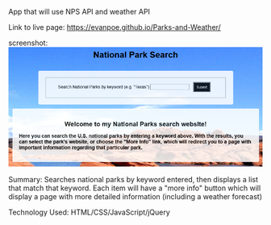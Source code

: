 App that will use NPS API and weather API

Link to live page:
https://evanpoe.github.io/Parks-and-Weather/

screenshot: 
![Parks Screenshot](ParkScreenshot.PNG?raw=true "Parks and Weather Screenshot")

Summary:
Searches national parks by keyword entered, then displays a list that match that keyword. 
Each item will have a "more info" button which will display a page with 
more detailed information (including a weather forecast)

Technology Used:
HTML/CSS/JavaScript/jQuery